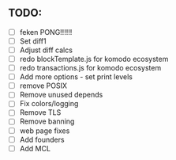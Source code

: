 ## TODO:
- [ ] feken PONG!!!!!!
- [ ] Set diff1
- [ ] Adjust diff calcs
- [ ] redo blockTemplate.js for komodo ecosystem
- [ ] redo transactions.js for komodo ecosystem
- [ ] Add more options - set print levels
- [ ] remove POSIX
- [ ] Remove unused depends
- [ ] Fix colors/logging
- [ ] Remove TLS
- [ ] Remove banning
- [ ] web page fixes
- [ ] Add founders
- [ ] Add MCL
